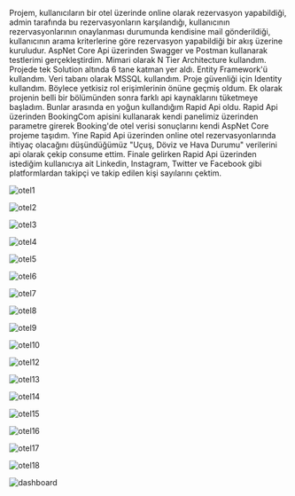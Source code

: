Projem, kullanıcıların bir otel üzerinde online olarak rezervasyon yapabildiği, admin tarafında bu rezervasyonların karşılandığı, kullanıcının rezervasyonlarının onaylanması durumunda kendisine mail gönderildiği, kullanıcının arama kriterlerine göre rezervasyon yapabildiği bir akış üzerine kuruludur.
AspNet Core Api üzerinden Swagger ve Postman kullanarak testlerimi gerçekleştirdim.
Mimari olarak N Tier Architecture kullandım. Projede tek Solution altında 6 tane katman yer aldı. Entity Framework'ü kullandım.
Veri tabanı olarak MSSQL kullandım.
Proje güvenliği için Identity kullandım. Böylece yetkisiz rol erişimlerinin önüne geçmiş oldum.
Ek olarak projenin belli bir bölümünden sonra farklı api kaynaklarını tüketmeye başladım. Bunlar arasında en yoğun kullandığım Rapid Api oldu. 
Rapid Api üzerinden BookingCom apisini kullanarak kendi panelimiz üzerinden parametre girerek Booking'de otel verisi sonuçlarını kendi AspNet Core projeme taşıdım.
Yine Rapid Api üzerinden online otel rezervasyonlarında ihtiyaç olacağını düşündüğümüz "Uçuş, Döviz ve Hava Durumu" verilerini api olarak çekip consume ettim.
Finale gelirken Rapid Api üzerinden istediğim kullanıcıya ait Linkedin, Instagram, Twitter ve Facebook gibi platformlardan takipçi ve takip edilen kişi sayılarını çektim.

![otel1](https://github.com/mertcansaltas/Otel-Rezervasyon-Projesi/assets/150259943/2bb35107-3f2d-4c8c-a96c-4f82793b6328)

![otel2](https://github.com/mertcansaltas/Otel-Rezervasyon-Projesi/assets/150259943/f610f1b7-13be-4383-847a-2da5e7fc6aac)

![otel3](https://github.com/mertcansaltas/Otel-Rezervasyon-Projesi/assets/150259943/f431576e-17e8-4281-ac82-1994346c2310)

![otel4](https://github.com/mertcansaltas/Otel-Rezervasyon-Projesi/assets/150259943/9b0be74b-1fed-4f2a-8bb8-17417ec51eb3)

![otel5](https://github.com/mertcansaltas/Otel-Rezervasyon-Projesi/assets/150259943/f6f30e6d-641e-427d-b22f-6eef29013f9a)

![otel6](https://github.com/mertcansaltas/Otel-Rezervasyon-Projesi/assets/150259943/70e37ec1-8c37-43d3-b561-2de12d2f1d2f)

![otel7](https://github.com/mertcansaltas/Otel-Rezervasyon-Projesi/assets/150259943/b56d2b8d-6b7e-48c6-aeeb-876618e698f7)

![otel8](https://github.com/mertcansaltas/Otel-Rezervasyon-Projesi/assets/150259943/a786c138-a8b1-486f-9bb6-8aac45a04e6b)

![otel9](https://github.com/mertcansaltas/Otel-Rezervasyon-Projesi/assets/150259943/1f044c70-4beb-4d57-9fdd-c4c49e97435b)

![otel10](https://github.com/mertcansaltas/Otel-Rezervasyon-Projesi/assets/150259943/35858a23-4800-4a7d-960f-612d50f60672)

![otel12](https://github.com/mertcansaltas/Otel-Rezervasyon-Projesi/assets/150259943/567529f5-3445-4e57-a24a-f1bc6b7aeb8c)

![otel13](https://github.com/mertcansaltas/Otel-Rezervasyon-Projesi/assets/150259943/51a36f15-5e56-4743-95d0-3efade6a2c19)

![otel14](https://github.com/mertcansaltas/Otel-Rezervasyon-Projesi/assets/150259943/8484a604-ad76-405e-b375-1177b7e31d9b)

![otel15](https://github.com/mertcansaltas/Otel-Rezervasyon-Projesi/assets/150259943/67a90b1f-f467-4617-811b-a5c7c326a62f)

![otel16](https://github.com/mertcansaltas/Otel-Rezervasyon-Projesi/assets/150259943/67efad03-7ee5-4fda-8df5-88de427158ce)

![otel17](https://github.com/mertcansaltas/Otel-Rezervasyon-Projesi/assets/150259943/2a80144a-0d1f-4ba8-a211-eda3d8d81f27)

![otel18](https://github.com/mertcansaltas/Otel-Rezervasyon-Projesi/assets/150259943/218c4b52-0ce2-4820-acf6-1e94206e2f17)

![dashboard](https://github.com/mertcansaltas/Otel-Rezervasyon-Projesi/assets/150259943/387549c3-4b1a-4b9d-80c6-c2d8f81c8095)

